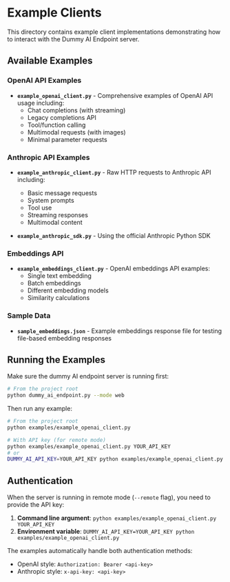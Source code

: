 # Example Clients

This directory contains example client implementations demonstrating how to interact with the Dummy AI Endpoint server.

## Available Examples

### OpenAI API Examples
- **`example_openai_client.py`** - Comprehensive examples of OpenAI API usage including:
  - Chat completions (with streaming)
  - Legacy completions API
  - Tool/function calling
  - Multimodal requests (with images)
  - Minimal parameter requests

### Anthropic API Examples  
- **`example_anthropic_client.py`** - Raw HTTP requests to Anthropic API including:
  - Basic message requests
  - System prompts
  - Tool use
  - Streaming responses
  - Multimodal content
  
- **`example_anthropic_sdk.py`** - Using the official Anthropic Python SDK

### Embeddings API
- **`example_embeddings_client.py`** - OpenAI embeddings API examples:
  - Single text embedding
  - Batch embeddings
  - Different embedding models
  - Similarity calculations

### Sample Data
- **`sample_embeddings.json`** - Example embeddings response file for testing file-based embedding responses

## Running the Examples

Make sure the dummy AI endpoint server is running first:
```bash
# From the project root
python dummy_ai_endpoint.py --mode web
```

Then run any example:
```bash
# From the project root
python examples/example_openai_client.py

# With API key (for remote mode)
python examples/example_openai_client.py YOUR_API_KEY
# or
DUMMY_AI_API_KEY=YOUR_API_KEY python examples/example_openai_client.py
```

## Authentication

When the server is running in remote mode (`--remote` flag), you need to provide the API key:

1. **Command line argument**: `python examples/example_openai_client.py YOUR_API_KEY`
2. **Environment variable**: `DUMMY_AI_API_KEY=YOUR_API_KEY python examples/example_openai_client.py`

The examples automatically handle both authentication methods:
- OpenAI style: `Authorization: Bearer <api-key>`
- Anthropic style: `x-api-key: <api-key>`